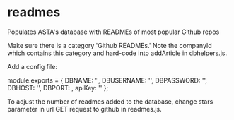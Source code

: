 # readmes
Populates ASTA's database with READMEs of most popular Github repos

Make sure there is a category 'Github READMEs.' Note the companyId which contains this category and hard-code into addArticle in dbhelpers.js.

Add a config file:

module.exports = {
 DBNAME: '',
 DBUSERNAME: '',
 DBPASSWORD: '',
 DBHOST: '',
 DBPORT: ,
 apiKey: ''
};

To adjust the number of readmes added to the database, change stars parameter in url GET request to github in readmes.js.

